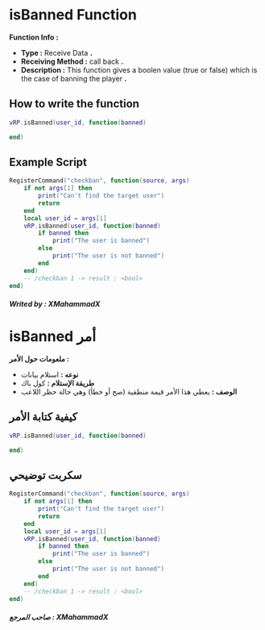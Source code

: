 # isBanned Function
**Function Info :**
* **Type :** Receive Data **.**  
* **Receiving Method :** call back **.**
* **Description :** This function gives a boolen value (true or false) which is the case of banning the player  **.**

## How to write the function
```lua
vRP.isBanned(user_id, function(banned)

end)
```

## Example Script
```lua
RegisterCommand("checkban", function(source, args)
    if not args[1] then
        print("Can't find the target user")
        return
    end
    local user_id = args[1]
    vRP.isBanned(user_id, function(banned)
        if banned then
            print("The user is banned")
        else
            print("The user is not banned")
        end
    end)
    -- /checkban 1 -> result : <bool>
end)
```

##### Writed by : XMahammadX

# isBanned أمر
**ملعومات حول الأمر :**
* **نوعه :** استلام بيانات  
* **طريقة الإستلام :** كول باك 
* **الوصف :** يعطي هذا الأمر قيمة منطقية (صح أو خطأ) وهي حالة حظر اللاعب

## كيفية كتابة الأمر
```lua
vRP.isBanned(user_id, function(banned)

end)
```

## سكربت توضيحي
```lua
RegisterCommand("checkban", function(source, args)
    if not args[1] then
        print("Can't find the target user")
        return
    end
    local user_id = args[1]
    vRP.isBanned(user_id, function(banned)
        if banned then
            print("The user is banned")
        else
            print("The user is not banned")
        end
    end)
    -- /checkban 1 -> result : <bool>
end)
```

##### صاحب المرجع : XMahammadX
